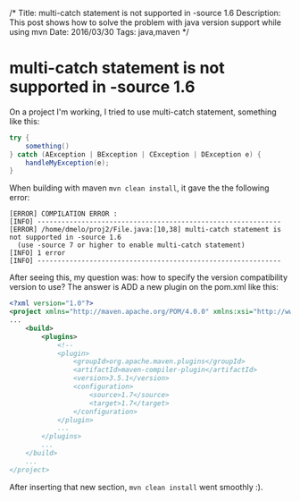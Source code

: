 /*
Title: multi-catch statement is not supported in -source 1.6
Description: This post shows how to solve the problem with java version support while using mvn
Date: 2016/03/30
Tags: java,maven
*/

# multi-catch statement is not supported in -source 1.6

On a project I'm working, I tried to use multi-catch statement, something like this:

```java
try {
    something()
} catch (AException | BException | CException | DException e) {
    handleMyException(e);
}
```

When building with maven `mvn clean install`, it gave the the following error:

```
[ERROR] COMPILATION ERROR : 
[INFO] -------------------------------------------------------------
[ERROR] /home/dmelo/proj2/File.java:[10,38] multi-catch statement is not supported in -source 1.6
  (use -source 7 or higher to enable multi-catch statement)
[INFO] 1 error
[INFO] -------------------------------------------------------------
```

After seeing this, my question was: how to specify the version compatibility
version to use? The answer is ADD a new plugin on the pom.xml like this:

```xml
<?xml version="1.0"?>
<project xmlns="http://maven.apache.org/POM/4.0.0" xmlns:xsi="http://www.w3.org/2001/XMLSchema-instance" xsi:schemaLocation="http://maven.apache.org/POM/4.0.0 http://maven.apache.org/xsd/maven-4.0.0.xsd">
...
    <build>
        <plugins>
            <!--
            <plugin>
                <groupId>org.apache.maven.plugins</groupId>
                <artifactId>maven-compiler-plugin</artifactId>
                <version>3.5.1</version>
                <configuration>
                    <source>1.7</source>
                    <target>1.7</target>
                </configuration>
            </plugin>
            ...
        </plugins>
        ...
    </build>
    ...
</project>
```

After inserting that new section, `mvn clean install` went smoothly :).
